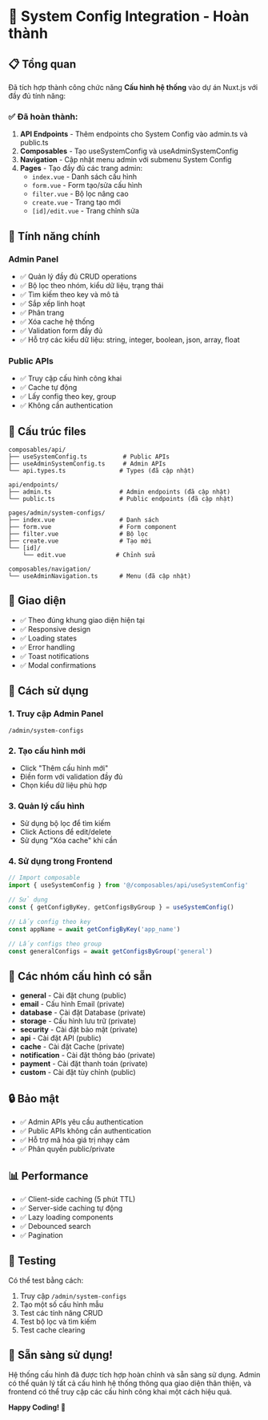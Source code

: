 # 🎯 System Config Integration - Hoàn thành

## 📋 Tổng quan

Đã tích hợp thành công chức năng **Cấu hình hệ thống** vào dự án Nuxt.js với đầy đủ tính năng:

### ✅ Đã hoàn thành:

1. **API Endpoints** - Thêm endpoints cho System Config vào admin.ts và public.ts
2. **Composables** - Tạo useSystemConfig và useAdminSystemConfig
3. **Navigation** - Cập nhật menu admin với submenu System Config
4. **Pages** - Tạo đầy đủ các trang admin:
   - `index.vue` - Danh sách cấu hình
   - `form.vue` - Form tạo/sửa cấu hình
   - `filter.vue` - Bộ lọc nâng cao
   - `create.vue` - Trang tạo mới
   - `[id]/edit.vue` - Trang chỉnh sửa

## 🚀 Tính năng chính

### **Admin Panel**
- ✅ Quản lý đầy đủ CRUD operations
- ✅ Bộ lọc theo nhóm, kiểu dữ liệu, trạng thái
- ✅ Tìm kiếm theo key và mô tả
- ✅ Sắp xếp linh hoạt
- ✅ Phân trang
- ✅ Xóa cache hệ thống
- ✅ Validation form đầy đủ
- ✅ Hỗ trợ các kiểu dữ liệu: string, integer, boolean, json, array, float

### **Public APIs**
- ✅ Truy cập cấu hình công khai
- ✅ Cache tự động
- ✅ Lấy config theo key, group
- ✅ Không cần authentication

## 📁 Cấu trúc files

```
composables/api/
├── useSystemConfig.ts          # Public APIs
├── useAdminSystemConfig.ts     # Admin APIs
└── api.types.ts               # Types (đã cập nhật)

api/endpoints/
├── admin.ts                   # Admin endpoints (đã cập nhật)
└── public.ts                  # Public endpoints (đã cập nhật)

pages/admin/system-configs/
├── index.vue                  # Danh sách
├── form.vue                   # Form component
├── filter.vue                 # Bộ lọc
├── create.vue                 # Tạo mới
└── [id]/
    └── edit.vue              # Chỉnh sửa

composables/navigation/
└── useAdminNavigation.ts      # Menu (đã cập nhật)
```

## 🎨 Giao diện

- ✅ Theo đúng khung giao diện hiện tại
- ✅ Responsive design
- ✅ Loading states
- ✅ Error handling
- ✅ Toast notifications
- ✅ Modal confirmations

## 🔧 Cách sử dụng

### **1. Truy cập Admin Panel**
```
/admin/system-configs
```

### **2. Tạo cấu hình mới**
- Click "Thêm cấu hình mới"
- Điền form với validation đầy đủ
- Chọn kiểu dữ liệu phù hợp

### **3. Quản lý cấu hình**
- Sử dụng bộ lọc để tìm kiếm
- Click Actions để edit/delete
- Sử dụng "Xóa cache" khi cần

### **4. Sử dụng trong Frontend**
```javascript
// Import composable
import { useSystemConfig } from '@/composables/api/useSystemConfig'

// Sử dụng
const { getConfigByKey, getConfigsByGroup } = useSystemConfig()

// Lấy config theo key
const appName = await getConfigByKey('app_name')

// Lấy configs theo group
const generalConfigs = await getConfigsByGroup('general')
```

## 🎯 Các nhóm cấu hình có sẵn

- **general** - Cài đặt chung (public)
- **email** - Cấu hình Email (private)
- **database** - Cài đặt Database (private)
- **storage** - Cấu hình lưu trữ (private)
- **security** - Cài đặt bảo mật (private)
- **api** - Cài đặt API (public)
- **cache** - Cài đặt Cache (private)
- **notification** - Cài đặt thông báo (private)
- **payment** - Cài đặt thanh toán (private)
- **custom** - Cài đặt tùy chỉnh (public)

## 🔒 Bảo mật

- ✅ Admin APIs yêu cầu authentication
- ✅ Public APIs không cần authentication
- ✅ Hỗ trợ mã hóa giá trị nhạy cảm
- ✅ Phân quyền public/private

## 📊 Performance

- ✅ Client-side caching (5 phút TTL)
- ✅ Server-side caching tự động
- ✅ Lazy loading components
- ✅ Debounced search
- ✅ Pagination

## 🧪 Testing

Có thể test bằng cách:
1. Truy cập `/admin/system-configs`
2. Tạo một số cấu hình mẫu
3. Test các tính năng CRUD
4. Test bộ lọc và tìm kiếm
5. Test cache clearing

## 🚀 Sẵn sàng sử dụng!

Hệ thống cấu hình đã được tích hợp hoàn chỉnh và sẵn sàng sử dụng. Admin có thể quản lý tất cả cấu hình hệ thống thông qua giao diện thân thiện, và frontend có thể truy cập các cấu hình công khai một cách hiệu quả.

**Happy Coding! 🎉**

